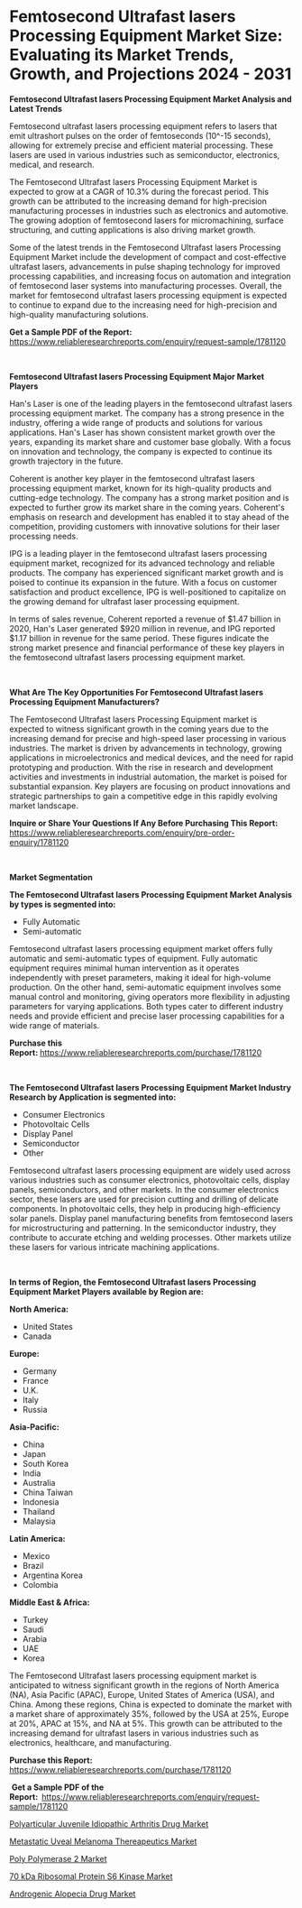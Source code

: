<p><h1>Femtosecond Ultrafast lasers Processing Equipment Market Size: Evaluating its Market Trends, Growth, and Projections 2024 - 2031</h1></p><p><strong>Femtosecond Ultrafast lasers Processing Equipment Market Analysis and Latest Trends</strong></p>
<p><p>Femtosecond ultrafast lasers processing equipment refers to lasers that emit ultrashort pulses on the order of femtoseconds (10^-15 seconds), allowing for extremely precise and efficient material processing. These lasers are used in various industries such as semiconductor, electronics, medical, and research.</p><p>The Femtosecond Ultrafast lasers Processing Equipment Market is expected to grow at a CAGR of 10.3% during the forecast period. This growth can be attributed to the increasing demand for high-precision manufacturing processes in industries such as electronics and automotive. The growing adoption of femtosecond lasers for micromachining, surface structuring, and cutting applications is also driving market growth.</p><p>Some of the latest trends in the Femtosecond Ultrafast lasers Processing Equipment Market include the development of compact and cost-effective ultrafast lasers, advancements in pulse shaping technology for improved processing capabilities, and increasing focus on automation and integration of femtosecond laser systems into manufacturing processes. Overall, the market for femtosecond ultrafast lasers processing equipment is expected to continue to expand due to the increasing need for high-precision and high-quality manufacturing solutions.</p></p>
<p><strong>Get a Sample PDF of the Report:&nbsp;</strong> <a href="https://www.reliableresearchreports.com/enquiry/request-sample/1781120">https://www.reliableresearchreports.com/enquiry/request-sample/1781120</a></p>
<p>&nbsp;</p>
<p><strong>Femtosecond Ultrafast lasers Processing Equipment Major Market Players</strong></p>
<p><p>Han's Laser is one of the leading players in the femtosecond ultrafast lasers processing equipment market. The company has a strong presence in the industry, offering a wide range of products and solutions for various applications. Han's Laser has shown consistent market growth over the years, expanding its market share and customer base globally. With a focus on innovation and technology, the company is expected to continue its growth trajectory in the future.</p><p>Coherent is another key player in the femtosecond ultrafast lasers processing equipment market, known for its high-quality products and cutting-edge technology. The company has a strong market position and is expected to further grow its market share in the coming years. Coherent's emphasis on research and development has enabled it to stay ahead of the competition, providing customers with innovative solutions for their laser processing needs.</p><p>IPG is a leading player in the femtosecond ultrafast lasers processing equipment market, recognized for its advanced technology and reliable products. The company has experienced significant market growth and is poised to continue its expansion in the future. With a focus on customer satisfaction and product excellence, IPG is well-positioned to capitalize on the growing demand for ultrafast laser processing equipment.</p><p>In terms of sales revenue, Coherent reported a revenue of $1.47 billion in 2020, Han's Laser generated $920 million in revenue, and IPG reported $1.17 billion in revenue for the same period. These figures indicate the strong market presence and financial performance of these key players in the femtosecond ultrafast lasers processing equipment market.</p></p>
<p>&nbsp;</p>
<p><strong>What Are The Key Opportunities For Femtosecond Ultrafast lasers Processing Equipment Manufacturers?</strong></p>
<p><p>The Femtosecond Ultrafast lasers Processing Equipment market is expected to witness significant growth in the coming years due to the increasing demand for precise and high-speed laser processing in various industries. The market is driven by advancements in technology, growing applications in microelectronics and medical devices, and the need for rapid prototyping and production. With the rise in research and development activities and investments in industrial automation, the market is poised for substantial expansion. Key players are focusing on product innovations and strategic partnerships to gain a competitive edge in this rapidly evolving market landscape.</p></p>
<p><strong>Inquire or Share Your Questions If Any Before Purchasing This Report:</strong> <a href="https://www.reliableresearchreports.com/enquiry/pre-order-enquiry/1781120">https://www.reliableresearchreports.com/enquiry/pre-order-enquiry/1781120</a></p>
<p>&nbsp;</p>
<p><strong>Market Segmentation</strong></p>
<p><strong>The Femtosecond Ultrafast lasers Processing Equipment Market Analysis by types is segmented into:</strong></p>
<p><ul><li>Fully Automatic</li><li>Semi-automatic</li></ul></p>
<p><p>Femtosecond ultrafast lasers processing equipment market offers fully automatic and semi-automatic types of equipment. Fully automatic equipment requires minimal human intervention as it operates independently with preset parameters, making it ideal for high-volume production. On the other hand, semi-automatic equipment involves some manual control and monitoring, giving operators more flexibility in adjusting parameters for varying applications. Both types cater to different industry needs and provide efficient and precise laser processing capabilities for a wide range of materials.</p></p>
<p><strong>Purchase this Report:&nbsp;</strong><a href="https://www.reliableresearchreports.com/purchase/1781120">https://www.reliableresearchreports.com/purchase/1781120</a></p>
<p>&nbsp;</p>
<p><strong>The Femtosecond Ultrafast lasers Processing Equipment Market Industry Research by Application is segmented into:</strong></p>
<p><ul><li>Consumer Electronics</li><li>Photovoltaic Cells</li><li>Display Panel</li><li>Semiconductor</li><li>Other</li></ul></p>
<p><p>Femtosecond ultrafast lasers processing equipment are widely used across various industries such as consumer electronics, photovoltaic cells, display panels, semiconductors, and other markets. In the consumer electronics sector, these lasers are used for precision cutting and drilling of delicate components. In photovoltaic cells, they help in producing high-efficiency solar panels. Display panel manufacturing benefits from femtosecond lasers for microstructuring and patterning. In the semiconductor industry, they contribute to accurate etching and welding processes. Other markets utilize these lasers for various intricate machining applications.</p></p>
<p>&nbsp;</p>
<p><strong>In terms of Region, the Femtosecond Ultrafast lasers Processing Equipment Market Players available by Region are:</strong></p>
<p>
    <p> <strong> North America: </strong>
        <ul>
            <li>United States</li>
            <li>Canada</li>
        </ul>
        </p> 
    <p> <strong> Europe: </strong>
        <ul>
            <li>Germany</li>
            <li>France</li>
            <li>U.K.</li>
            <li>Italy</li>
            <li>Russia</li>
        </ul>
        </p> 
    <p> <strong> Asia-Pacific: </strong>
        <ul>
            <li>China</li>
            <li>Japan</li>
            <li>South Korea</li>
            <li>India</li>
            <li>Australia</li>
            <li>China Taiwan</li>
            <li>Indonesia</li>
            <li>Thailand</li>
            <li>Malaysia</li>
        </ul>
        </p> 
    <p> <strong> Latin America: </strong>
        <ul>
            <li>Mexico</li>
            <li>Brazil</li>
            <li>Argentina Korea</li>
            <li>Colombia</li>
        </ul>
        </p> 
    <p> <strong> Middle East & Africa: </strong>
        <ul>
            <li>Turkey</li>
            <li>Saudi</li>
            <li>Arabia</li>
            <li>UAE</li>
            <li>Korea</li>
        </ul>
    </p>
    </p>
<p><p>The Femtosecond Ultrafast lasers processing equipment market is anticipated to witness significant growth in the regions of North America (NA), Asia Pacific (APAC), Europe, United States of America (USA), and China. Among these regions, China is expected to dominate the market with a market share of approximately 35%, followed by the USA at 25%, Europe at 20%, APAC at 15%, and NA at 5%. This growth can be attributed to the increasing demand for ultrafast lasers in various industries such as electronics, healthcare, and manufacturing.</p></p>
<p><strong>Purchase this Report: </strong><a href="https://www.reliableresearchreports.com/purchase/1781120">https://www.reliableresearchreports.com/purchase/1781120</a></p>
<p>&nbsp;<strong>Get a Sample PDF of the Report:&nbsp;&nbsp;</strong><a href="https://www.reliableresearchreports.com/enquiry/request-sample/1781120">https://www.reliableresearchreports.com/enquiry/request-sample/1781120</a></p>
<p><strong></strong></p>
<p><p><a href="https://medium.com/@klebogdani/decoding-polyarticular-juvenile-idiopathic-arthritis-drug-market-metrics-market-share-trends-and-a3845dc7bcbc">Polyarticular Juvenile Idiopathic Arthritis Drug Market</a></p><p><a href="https://medium.com/@klebogdani/metastatic-uveal-melanoma-thereapeutics-market-share-evolution-and-market-growth-trends-2024-2031-86d21542b9b9">Metastatic Uveal Melanoma Thereapeutics Market</a></p><p><a href="https://medium.com/@klebogdani/poly-polymerase-2-market-insights-into-market-cagr-market-trends-and-growth-strategies-3681d92cbbcd">Poly Polymerase 2 Market</a></p><p><a href="https://medium.com/@christopherbennett19/70-kda-ribosomal-protein-s6-kinase-market-trends-and-market-analysis-forecasted-for-period-f13493c958d5">70 kDa Ribosomal Protein S6 Kinase Market</a></p><p><a href="https://medium.com/@christopherbennett19/androgenic-alopecia-drug-market-competitive-analysis-market-trends-and-forecast-to-2031-be9eb3318321">Androgenic Alopecia Drug Market</a></p></p>